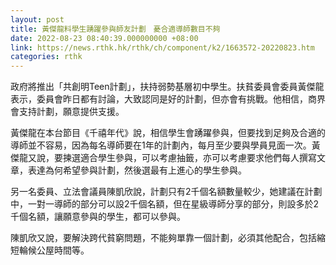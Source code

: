 ```yaml
---
layout: post
title: 黃傑龍料學生踴躍參與師友計劃　憂合適導師數目不夠
date: 2022-08-23 08:40:39.000000000 +08:00
link: https://news.rthk.hk/rthk/ch/component/k2/1663572-20220823.htm
categories: rthk
---
```


政府將推出「共創明Teen計劃」，扶持弱勢基層初中學生。扶貧委員會委員黃傑龍表示，委員會昨日都有討論，大致認同是好的計劃，但亦會有挑戰。他相信，商界會支持計劃，願意提供支援。

黃傑龍在本台節目《千禧年代》說，相信學生會踴躍參與，但要找到足夠及合適的導師並不容易，因為每名導師要在1年的計劃內，每月至少要與學員見面一次。黃傑龍又說，要揀選適合學生參與，可以考慮抽籤，亦可以考慮要求他們每人撰寫文章，表達為何希望參與計劃，然後選最有上進心的學生參與。

另一名委員、立法會議員陳凱欣說，計劃只有2千個名額數量較少，她建議在計劃中，一對一導師的部分可以設2千個名額，但在星級導師分享的部分，則設多於2千個名額，讓願意參與的學生，都可以參與。

陳凱欣又說，要解決跨代貧窮問題，不能夠單靠一個計劃，必須其他配合，包括縮短輪候公屋時間等。
